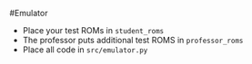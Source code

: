 #Emulator

- Place your test ROMs in `student_roms`
- The professor puts additional test ROMS in `professor_roms`
- Place all code in `src/emulator.py`
